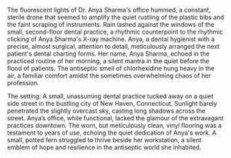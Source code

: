 The fluorescent lights of Dr. Anya Sharma's office hummed, a constant, sterile drone that seemed to amplify the quiet rustling of the plastic bibs and the faint scraping of instruments.  Rain lashed against the windows of the small, second-floor dental practice, a rhythmic counterpoint to the rhythmic clicking of Anya Sharma's X-ray machine.  Anya, a dental hygienist with a precise, almost surgical, attention to detail, meticulously arranged the next patient's dental charting forms.  Her name, Anya Sharma, echoed in the practiced routine of her morning, a silent mantra in the quiet before the flood of patients.  The antiseptic smell of chlorhexidine hung heavy in the air, a familiar comfort amidst the sometimes overwhelming chaos of her profession.

The setting:  A small, unassuming dental practice tucked away on a quiet side street in the bustling city of New Haven, Connecticut.  Sunlight barely penetrated the slightly overcast sky, casting long shadows across the street.  Anya’s office, while functional, lacked the glamour of the extravagant practices downtown.  The worn, but meticulously clean, vinyl flooring was a testament to years of use, echoing the quiet dedication of Anya's work.  A small, potted fern struggled to thrive beside her workstation, a silent emblem of hope and resilience in the antiseptic world she inhabited.
